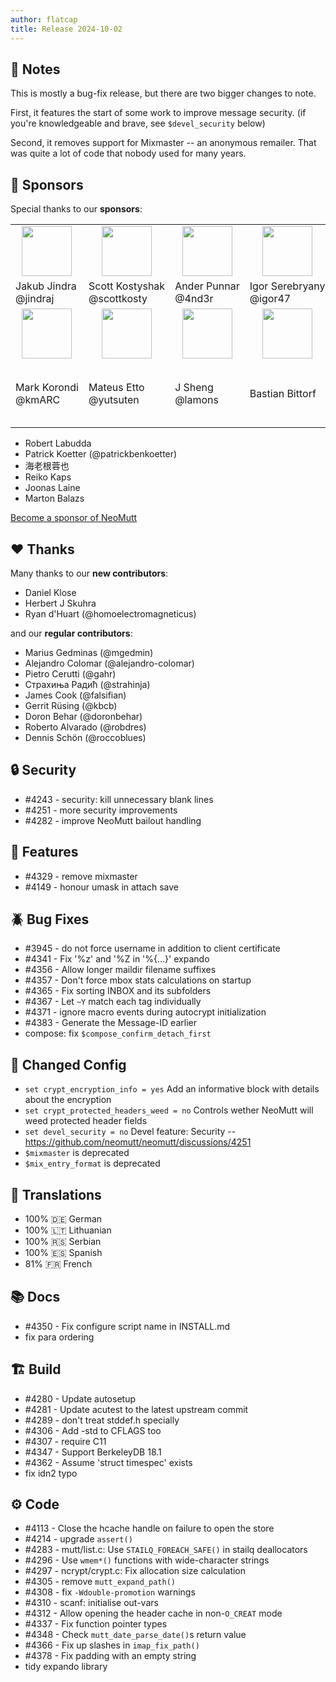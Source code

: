 ```yaml
---
author: flatcap
title: Release 2024-10-02
---
```


## :book: Notes

This is mostly a bug-fix release, but there are two bigger changes to note.

First, it features the start of some work to improve message security.
(if you're knowledgeable and brave, see `$devel_security` below)

Second, it removes support for Mixmaster -- an anonymous remailer.
That was quite a lot of code that nobody used for many years.

## :gem: Sponsors

Special thanks to our **sponsors**:

<table>
  <tr>
    <td align="center"><a href="https://github.com/jindraj/"><img width="80" src="https://avatars.githubusercontent.com/u/1755070"></a></td>
    <td align="center"><a href="https://github.com/scottkosty/"><img width="80" src="https://avatars.githubusercontent.com/u/1149353"></a></td>
    <td align="center"><a href="https://github.com/4nd3r/"><img width="80" src="https://avatars.githubusercontent.com/u/7166727"></a></td>
    <td align="center"><a href="https://github.com/igor47/"><img width="80" src="https://avatars.githubusercontent.com/u/200575"></a></td>
    <td align="center"><a href="https://github.com/veebch/"><img width="80" src="https://avatars.githubusercontent.com/u/75116070"></a></td>
  </tr>
  <tr>
    <td>Jakub&nbsp;Jindra<br>@jindraj</td>
    <td>Scott&nbsp;Kostyshak<br>@scottkosty</td>
    <td>Ander&nbsp;Punnar<br>@4nd3r</td>
    <td>Igor&nbsp;Serebryany<br>@igor47</td>
    <td>Martin&nbsp;Spendiff<br>@veebch</td>
  </tr>
  <tr>
    <td align="center"><a href="https://github.com/kmARC/"><img width="80" src="https://avatars.githubusercontent.com/u/6640417"></a></td>
    <td align="center"><a href="https://github.com/Yutsuten"><img width="80" src="https://avatars.githubusercontent.com/u/7322925"></a></td>
    <td align="center"><a href="https://github.com/lamons"><img width="80" src="https://avatars.githubusercontent.com/u/5617053"></a></td>
    <td align="center"><a href="https://github.com/bittorf"><img width="80" src="https://avatars.githubusercontent.com/u/198379"></a></td>
    <td align="center"><a href="https://www.blunix.com/"><img width="80" src="/images/sponsors/blunix.png"></a></td>
  </tr>
  <tr>
    <td>Mark&nbsp;Korondi<br>@kmARC</td>      
    <td>Mateus&nbsp;Etto<br>@yutsuten</td>
    <td>J&nbsp;Sheng<br>@lamons</td>
    <td>Bastian&nbsp;Bittorf</td>
    <td>Blunix&nbsp;GmbH<br><a href="https://www.blunix.com/">Linux support company<br>from Berlin, Germany</a></td>
  </tr>
</table>

- Robert Labudda
- Patrick Koetter (@patrickbenkoetter)
- 海老根蓉也
- Reiko Kaps
- Joonas Laine
- Marton Balazs

[Become a sponsor of NeoMutt](https://neomutt.org/sponsor)

## :heart: Thanks

Many thanks to our **new contributors**:

- Daniel Klose
- Herbert J Skuhra
- Ryan d'Huart (@homoelectromagneticus)

and our **regular contributors**:

- Marius Gedminas (@mgedmin)
- Alejandro Colomar (@alejandro-colomar)
- Pietro Cerutti (@gahr)
- Страхиња Радић (@strahinja)
- James Cook (@falsifian)
- Gerrit Rüsing (@kbcb)
- Doron Behar (@doronbehar)
- Roberto Alvarado (@robdres)
- Dennis Schön (@roccoblues)

## :lock: Security

- #4243 - security: kill unnecessary blank lines
- #4251 - more security improvements
- #4282 - improve NeoMutt bailout handling

## :gift: Features

- #4329 - remove mixmaster
- #4149 - honour umask in attach save

## :beetle: Bug Fixes

- #3945 - do not force username in addition to client certificate
- #4341 - Fix '%z' and '%Z in '%{...}' expando
- #4356 - Allow longer maildir filename suffixes
- #4357 - Don't force mbox stats calculations on startup
- #4365 - Fix sorting INBOX and its subfolders
- #4367 - Let `~Y` match each tag individually
- #4371 - ignore macro events during autocrypt initialization
- #4383 - Generate the Message-ID earlier
- compose: fix `$compose_confirm_detach_first`

## :wrench: Changed Config

- `set crypt_encryption_info = yes`
  Add an informative block with details about the encryption
- `set crypt_protected_headers_weed = no`
  Controls wether NeoMutt will weed protected header fields
- `set devel_security = no`
  Devel feature: Security -- https://github.com/neomutt/neomutt/discussions/4251
- `$mixmaster` is deprecated
- `$mix_entry_format` is deprecated

## :black_flag: Translations

- 100% :de: German
- 100% :lithuania: Lithuanian
- 100% :serbia: Serbian
- 100% :es: Spanish
- 81% :fr: French

## :books: Docs

- #4350 - Fix configure script name in INSTALL.md
- fix para ordering

## :building_construction: Build

- #4280 - Update autosetup
- #4281 - Update acutest to the latest upstream commit
- #4289 - don't treat stddef.h specially
- #4306 - Add -std to CFLAGS too
- #4307 - require C11
- #4347 - Support BerkeleyDB 18.1
- #4362 - Assume 'struct timespec' exists
- fix idn2 typo

## :gear: Code

- #4113 - Close the hcache handle on failure to open the store
- #4214 - upgrade `assert()`
- #4283 - mutt/list.c: Use `STAILQ_FOREACH_SAFE()` in stailq deallocators
- #4296 - Use `wmem*()` functions with wide-character strings
- #4297 - ncrypt/crypt.c: Fix allocation size calculation
- #4305 - remove `mutt_expand_path()`
- #4308 - fix `-Wdouble-promotion` warnings
- #4310 - scanf: initialise out-vars
- #4312 - Allow opening the header cache in non-`O_CREAT` mode
- #4337 - Fix function pointer types
- #4348 - Check `mutt_date_parse_date()`s return value
- #4366 - Fix up slashes in `imap_fix_path()`
- #4378 - Fix padding with an empty string
- tidy expando library

